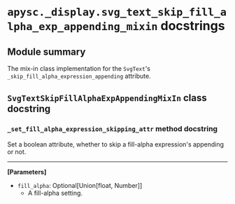 # `apysc._display.svg_text_skip_fill_alpha_exp_appending_mixin` docstrings

## Module summary

The mix-in class implementation for the `SvgText`'s `_skip_fill_alpha_expression_appending` attribute.

## `SvgTextSkipFillAlphaExpAppendingMixIn` class docstring

### `_set_fill_alpha_expression_skipping_attr` method docstring

Set a boolean attribute, whether to skip a fill-alpha expression's appending or not.<hr>

**[Parameters]**

- `fill_alpha`: Optional[Union[float, Number]]
  - A fill-alpha setting.